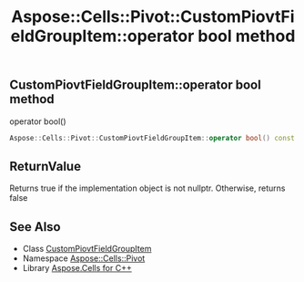 ﻿---
title: Aspose::Cells::Pivot::CustomPiovtFieldGroupItem::operator bool method
linktitle: operator bool
second_title: Aspose.Cells for C++ API Reference
description: 'Aspose::Cells::Pivot::CustomPiovtFieldGroupItem::operator bool method. operator bool() in C++.'
type: docs
weight: 400
url: /cpp/aspose.cells.pivot/custompiovtfieldgroupitem/operator_bool/
---
## CustomPiovtFieldGroupItem::operator bool method


operator bool()

```cpp
Aspose::Cells::Pivot::CustomPiovtFieldGroupItem::operator bool() const
```


## ReturnValue

Returns true if the implementation object is not nullptr. Otherwise, returns false

## See Also

* Class [CustomPiovtFieldGroupItem](../)
* Namespace [Aspose::Cells::Pivot](../../)
* Library [Aspose.Cells for C++](../../../)
